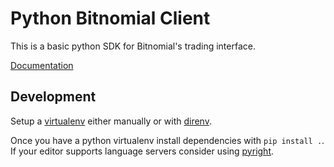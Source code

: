 # Python Bitnomial Client

This is a basic python SDK for Bitnomial's trading interface.

[Documentation](https://bitnomial.com/docs)

## Development

Setup a [virtualenv](https://virtualenv.pypa.io/en/latest/user_guide.html) either manually or with
[direnv](https://direnv.net/man/direnv-stdlib.1.html#codelayout-python-ltpythonexegtcode).

Once you have a python virtualenv install dependencies with `pip install .`. If your editor supports
language servers consider using [pyright](https://github.com/microsoft/pyright).
